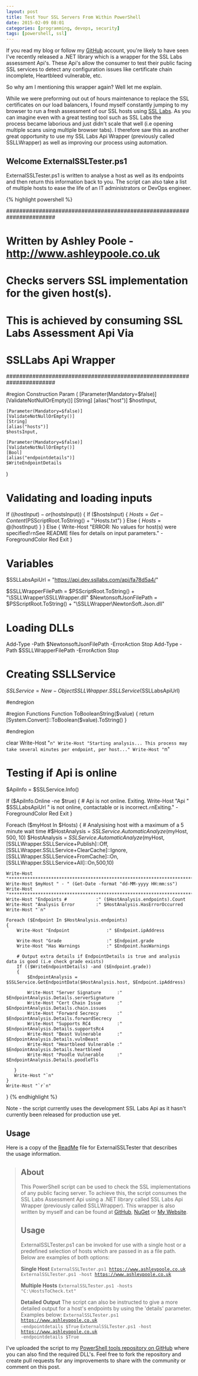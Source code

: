 ```yaml
---
layout: post
title: Test Your SSL Servers From Within PowerShell
date: 2015-02-09 08:01
categories: [programming, devops, security]
tags: [powershell, ssl]
---
```

If you read my blog or follow my <a title="Ashley Poole GitHub" href="https://www.github.com/AshleyPoole/" target="_blank">GitHub</a> account, you're likely to have seen I've recently released a .NET library which is a wrapper for the SSL Labs assessment Api's. These Api's allow the consumer to test their public facing SSL services to detect any configuration issues like certificate chain incomplete, Heartbleed vulnerable, etc.

So why am I mentioning this wrapper again? Well let me explain.

While we were preforming out out of hours maintenance to replace the SSL certificates on our load balancers, I found myself constantly jumping to my browser to run a fresh assessment of our SSL hosts using <a title="SSL Labs Test" href="https://www.ssllabs.com/ssltest/analyze.html" target="_blank">SSL Labs</a>. As you can imagine even with a great testing tool such as SSL Labs the process became laborious and just didn't scale that well (i.e opening multiple scans using multiple browser tabs). I therefore saw this as another great opportunity to use my SSL Labs Api Wrapper (previously called SSLLWrapper) as well as improving our process using automation.
<h2>Welcome ExternalSSLTester.ps1</h2>
ExternalSSLTester.ps1 is written to analyse a host as well as its endpoints and then return this information back to you. The script can also take a list of multiple hosts to ease the life of an IT administrators or DevOps engineer.


{% highlight powershell %}

#######################################################################
# Written by Ashley Poole  -  http://www.ashleypoole.co.uk            #
#                                                                     #
# Checks servers SSL implementation for the given host(s).            #
# This is achieved by consuming SSL Labs Assessment Api Via           #
# SSLLabs Api Wrapper                                                 #
#######################################################################

#region Construction
Param
(
	[Parameter(Mandatory=$false)]
	[ValidateNotNullOrEmpty()]
	[String]
	[alias("host")]
	$hostInput,

	[Parameter(Mandatory=$false)]
	[ValidateNotNullOrEmpty()]
	[String]
	[alias("hosts")]
	$hostsInput,

	[Parameter(Mandatory=$false)]
	[ValidateNotNullOrEmpty()]
	[Bool]
	[alias("endpointdetails")]
	$WriteEndpointDetails
)

# Validating and loading inputs
If (($hostInput) -or ($hostsInput))
{
    If ($hostsInput)
    {
        $Hosts = Get-Content ($PSScriptRoot.ToString() + "\Hosts.txt")
    }
    Else
    {
        $Hosts = @($hostInput)
    }
}
Else
{
    Write-Host "ERROR: No values for host(s) were specified!`r`nSee README files for details on input parameters." -ForegroundColor Red
    Exit
}

# Variables
$SSLLabsApiUrl = "https://api.dev.ssllabs.com/api/fa78d5a4/"

$SSLLWrapperFilePath = $PSScriptRoot.ToString() + "\SSLLWrapper\SSLLWrapper.dll"
$NewtonsoftJsonFilePath = $PSScriptRoot.ToString() + "\SSLLWrapper\NewtonSoft.Json.dll"

# Loading DLLs
Add-Type -Path $NewtonsoftJsonFilePath -ErrorAction Stop
Add-Type -Path $SSLLWrapperFilePath -ErrorAction Stop

# Creating SSLLService
$SSLService = New-Object SSLLWrapper.SSLLService($SSLLabsApiUrl)

#endregion

#region Functions
Function ToBooleanString($value)
{
    return [System.Convert]::ToBoolean($value).ToString()
}

#endregion

clear
Write-Host "`n"
Write-Host "Starting analysis... This process may take several minutes per endpoint, per host..."
Write-Host "`n"

# Testing if Api is online
$ApiInfo = $SSLService.Info()

If ($ApiInfo.Online -ne $true)
{
    # Api is not online. Exiting.
    Write-Host "Api " $SSLLabsApiUrl " is not online, contactable or is incorrect.`r`nExiting." -ForegroundColor Red
    Exit
}

Foreach ($myHost In $Hosts)
{
    # Analysising host with a maximum of a 5 minute wait time
    #$HostAnalysis = $SSLService.AutomaticAnalyze($myHost, 500, 10)
    $HostAnalysis = $SSLService.AutomaticAnalyze($myHost, [SSLLWrapper.SSLLService+Publish]::Off, [SSLLWrapper.SSLLService+ClearCache]::Ignore, [SSLLWrapper.SSLLService+FromCache]::On,[SSLLWrapper.SSLLService+All]::On,500,10)

    Write-Host "**********************************************************************************"
    Write-Host $myHost " - " (Get-Date -format "dd-MM-yyyy HH:mm:ss")
    Write-Host "**********************************************************************************"
    Write-Host "Endpoints #           :" ($HostAnalysis.endpoints).Count
    Write-Host "Analysis Error        :" $HostAnalysis.HasErrorOccurred
    Write-Host "`n"

    Foreach ($Endpoint In $HostAnalysis.endpoints)
    {
        Write-Host "Endpoint              :" $Endpoint.ipAddress

        Write-Host "Grade                 :" $Endpoint.grade
        Write-Host "Has Warnings          :" $Endpoint.hasWarnings

        # Output extra details if EndpointDetails is true and analysis data is good (i.e check grade exists)
        If (($WriteEndpointDetails) -and ($Endpoint.grade))
        {
            $EndpointAnalysis = $SSLService.GetEndpointData($HostAnalysis.host, $Endpoint.ipAddress)

            Write-Host "Server Signature      :" $EndpointAnalysis.Details.serverSignature
            Write-Host "Cert Chain Issue      :" $EndpointAnalysis.Details.chain.issues
            Write-Host "Forward Secrecy       :" $EndpointAnalysis.Details.forwardSecrecy
            Write-Host "Supports RC4          :" $EndpointAnalysis.Details.supportsRc4
            Write-Host "Beast Vulnerable      :" $EndpointAnalysis.Details.vulnBeast
            Write-Host "Heartbleed Vulnerable :" $EndpointAnalysis.Details.heartbleed
            Write-Host "Poodle Vulnerable     :" $EndpointAnalysis.Details.poodleTls

       }
       Write-Host "`n"
    }
    Write-Host "`r`n"
}
{% endhighlight %}

Note - the script currently uses the development SSL Labs Api as it hasn't currently been released for production use yet.
<h2>Usage</h2>
Here is a copy of the <a title="External SSL Tester ReadMe" href="https://github.com/AshleyPoole/PowershellTools/blob/master/Scripts/External_SSL_Tester/README.md" target="_blank">ReadMe</a> file for ExternalSSLTester that describes the usage information.
<blockquote>
<h2>About</h2>
This PowerShell script can be used to check the SSL implementations of any public facing server. To achieve this, the script consumes the SSL Labs Assessment Api using a .NET library called SSL Labs Api Wrapper (previously called SSLLWrapper). This wrapper is also written by myself and can be found at <a title="Github" href="https://github.com/AshleyPoole/SSLLabs-Api-Wrapper" target="_blank">GitHub</a>, <a title="NuGet package" href="https://www.nuget.org/packages/SSLLabsApiWrapper/" target="_blank">NuGet</a> or <a title="Ashley Poole SSL Labs Api Wrapper" href="http://www.ashleypoole.co.uk/ssllabs-api-wrapper" target="_blank">My Website</a>.
<h2><a id="user-content-usage" class="anchor" href="https://github.com/AshleyPoole/PowershellTools/blob/master/Scripts/External_SSL_Tester/README.md#usage"></a>Usage</h2>
ExternalSSLTester.ps1 can be invoked for use with a single host or a predefined selection of hosts which are passed in as a file path. Below are examples of both options:

<strong>Single Host</strong>
<code>ExternalSSLTester.ps1 https://www.ashleypoole.co.uk</code>
<code>ExternalSSLTester.ps1 -host https://www.ashleypoole.co.uk</code>

<strong>Multiple Hosts</strong>
<code>ExternalSSLTester.ps1 -hosts "C:\HostsToCheck.txt"</code>

<strong>Detailed Output</strong>
The script can also be instructed to give a more detailed output for a host's endpoints by using the 'details' parameter. Examples below:
<code>ExternalSSLTester.ps1 https://www.ashleypoole.co.uk -endpointdetails $True</code>
<code>ExternalSSLTester.ps1 -host https://www.ashleypoole.co.uk -endpointdetails $True</code></blockquote>
I've uploaded the script to my <a title="Ashley Poole's PowerShell Tools Repo" href="https://github.com/AshleyPoole/PowershellTools/tree/master/Scripts/External_SSL_Tester" target="_blank">PowerShell tools repository on GitHub</a> where you can also find the required DLL's. Feel free to fork the repository and create pull requests for any improvements to share with the community or comment on this post.
